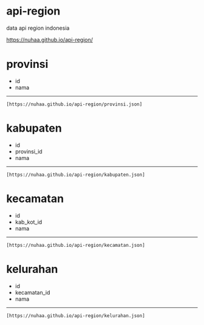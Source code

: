 # api-region
data api region indonesia

https://nuhaa.github.io/api-region/

# provinsi
  - id
  - nama
  ---
  ```[https://nuhaa.github.io/api-region/provinsi.json]```

# kabupaten
  - id
  - provinsi_id
  - nama
  ---
  ```[https://nuhaa.github.io/api-region/kabupaten.json]```

# kecamatan
  - id
  - kab_kot_id
  - nama
  ---
  ```[https://nuhaa.github.io/api-region/kecamatan.json]```

# kelurahan
  - id
  - kecamatan_id
  - nama
  ---
  ```[https://nuhaa.github.io/api-region/kelurahan.json]```
